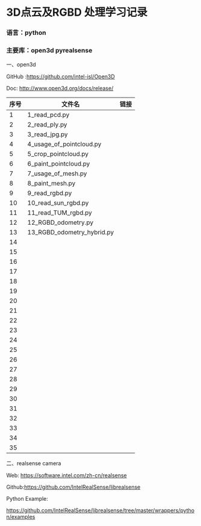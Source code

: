 # 3D点云及RGBD 处理学习记录

### 语言：python

### 主要库：open3d  pyrealsense 



一、open3d

GitHub :https://github.com/intel-isl/Open3D

Doc: http://www.open3d.org/docs/release/





| 序号 | 文件名                     | 链接 |
| ---- | -------------------------- | ---- |
| 1    | 1_read_pcd.py              |      |
| 2    | 2_read_ply.py              |      |
| 3    | 3_read_jpg.py              |      |
| 4    | 4_usage_of_pointcloud.py   |      |
| 5    | 5_crop_pointcloud.py       |      |
| 6    | 6_paint_pointcloud.py      |      |
| 7    | 7_usage_of_mesh.py         |      |
| 8    | 8_paint_mesh.py            |      |
| 9    | 9_read_rgbd.py             |      |
| 10   | 10_read_sun_rgbd.py        |      |
| 11   | 11_read_TUM_rgbd.py        |      |
| 12   | 12_RGBD_odometry.py        |      |
| 13   | 13_RGBD_odometry_hybrid.py |      |
| 14   |                            |      |
| 15   |                            |      |
| 16   |                            |      |
| 17   |                            |      |
| 18   |                            |      |
| 19   |                            |      |
| 20   |                            |      |
| 21   |                            |      |
| 22   |                            |      |
| 23   |                            |      |
| 24   |                            |      |
| 25   |                            |      |
| 26   |                            |      |
| 27   |                            |      |
| 28   |                            |      |
| 29   |                            |      |
| 30   |                            |      |
| 31   |                            |      |
| 32   |                            |      |
| 33   |                            |      |
| 34   |                            |      |
| 35   |                            |      |

二、realsense camera

Web: https://software.intel.com/zh-cn/realsense

Github:https://github.com/IntelRealSense/librealsense

Python Example: 

https://github.com/IntelRealSense/librealsense/tree/master/wrappers/python/examples









